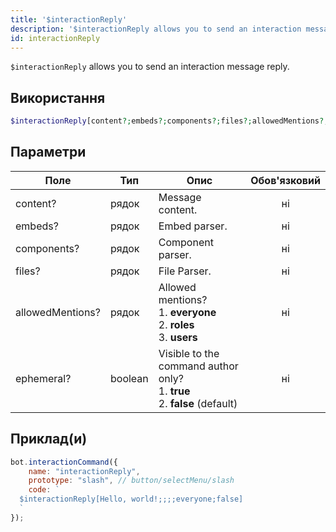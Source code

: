 ```yaml
---
title: '$interactionReply'
description: '$interactionReply allows you to send an interaction message reply.'
id: interactionReply
---
```


`$interactionReply` allows you to send an interaction message reply.

## Використання

```php
$interactionReply[content?;embeds?;components?;files?;allowedMentions?;ephemeral?]
```

## Параметри

| Поле             | Тип     | Опис                                                                                               | Обов'язковий |
| ---------------- | ------- | -------------------------------------------------------------------------------------------------- |:------------:|
| content?         | рядок   | Message content.                                                                                   |      ні      |
| embeds?          | рядок   | Embed parser.                                                                                      |      ні      |
| components?      | рядок   | Component parser.                                                                                  |      ні      |
| files?           | рядок   | File Parser.                                                                                       |      ні      |
| allowedMentions? | рядок   | Allowed mentions? <br /> 1. **everyone** <br /> 2. **roles** <br /> 3. **users** |      ні      |
| ephemeral?       | boolean | Visible to the command author only? <br /> 1. **true** <br /> 2. **false** (default)   |      ні      |

## Приклад(и)

```javascript
bot.interactionCommand({
    name: "interactionReply",
    prototype: "slash", // button/selectMenu/slash
    code: `
  $interactionReply[Hello, world!;;;;everyone;false]
  `
});
```
